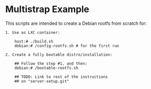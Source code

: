 # Multistrap Example

This scripts are intended to create a Debian rootfs from scratch for: 

	1. Use as LXC container:
		
		host:# ./build.sh 
		debian:# /config-rootfs.sh # for the first run

	2. Create a fully bootable distro/installation:

		## Follow the step #1, and then:
		debian:# /bootable-rootfs.sh
		
		## TODO: Link to rest of the instructions 
		## on "server-setup.git" 

